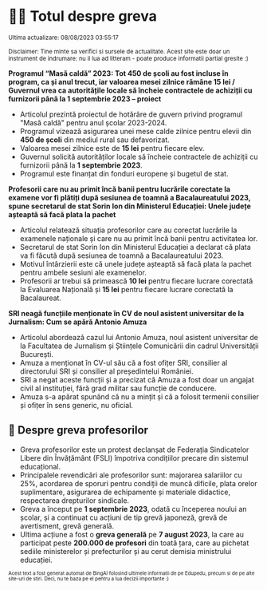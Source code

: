 # 👩‍🏫 Totul despre greva
<sub>Ultima actualizare: 08/08/2023 03:55:17</sub>

<sub>Disclaimer: Tine minte sa verifici si sursele de actualitate. Acest site este doar un instrument de indrumare: nu il lua ad litteram - poate produce informatii partial gresite :)</sub>

**Programul “Masă caldă” 2023: Tot 450 de școli au fost incluse în program, ca și anul trecut, iar valoarea mesei zilnice rămâne 15 lei / Guvernul vrea ca autoritățile locale să încheie contractele de achiziții cu furnizorii până la 1 septembrie 2023 – proiect**
- Articolul prezintă proiectul de hotărâre de guvern privind programul "Masă caldă" pentru anul școlar 2023-2024.
- Programul vizează asigurarea unei mese calde zilnice pentru elevii din **450 de școli** din mediul rural sau defavorizat.
- Valoarea mesei zilnice este de **15 lei** pentru fiecare elev.
- Guvernul solicită autorităților locale să încheie contractele de achiziții cu furnizorii până la **1 septembrie 2023**.
- Programul este finanțat din fonduri europene și bugetul de stat.

**Profesorii care nu au primit încă banii pentru lucrările corectate la examene vor fi plătiți după sesiunea de toamnă a Bacalaureatului 2023, spune secretarul de stat Sorin Ion din Ministerul Educației: Unele județe așteaptă să facă plata la pachet**
- Articolul relatează situația profesorilor care au corectat lucrările la examenele naționale și care nu au primit încă banii pentru activitatea lor.
- Secretarul de stat Sorin Ion din Ministerul Educației a declarat că plata va fi făcută după sesiunea de toamnă a Bacalaureatului 2023.
- Motivul întârzierii este că unele județe așteaptă să facă plata la pachet pentru ambele sesiuni ale examenelor.
- Profesorii ar trebui să primească **10 lei** pentru fiecare lucrare corectată la Evaluarea Națională și **15 lei** pentru fiecare lucrare corectată la Bacalaureat.

**SRI neagă funcțiile menționate în CV de noul asistent universitar de la Jurnalism: Cum se apără Antonio Amuza**
- Articolul abordează cazul lui Antonio Amuza, noul asistent universitar de la Facultatea de Jurnalism și Științele Comunicării din cadrul Universității București.
- Amuza a menționat în CV-ul său că a fost ofițer SRI, consilier al directorului SRI și consilier al președintelui României.
- SRI a negat aceste funcții și a precizat că Amuza a fost doar un angajat civil al instituției, fără grad militar sau funcție de conducere.
- Amuza s-a apărat spunând că nu a mințit și că a folosit termenii consilier și ofițer în sens generic, nu oficial.

## 🏫 Despre greva profesorilor
- Greva profesorilor este un protest declanșat de Federația Sindicatelor Libere din Învățământ (FSLI) împotriva condițiilor precare din sistemul educațional.
- Principalele revendicări ale profesorilor sunt: majorarea salariilor cu 25%, acordarea de sporuri pentru condiții de muncă dificile, plata orelor suplimentare, asigurarea de echipamente și materiale didactice, respectarea drepturilor sindicale.
- Greva a început pe **1 septembrie 2023**, odată cu începerea noului an școlar, și a continuat cu acțiuni de tip grevă japoneză, grevă de avertisment, grevă generală.
- Ultima acțiune a fost o **greva generală** pe **7 august 2023**, la care au participat peste **200.000 de profesori** din toată țara, care au pichetat sediile ministerelor și prefecturilor și au cerut demisia ministrului educației.


<sub><sub>Acest text a fost generat automat de BingAI folosind ultimele informatii de pe Edupedu, precum si de pe alte site-uri de stiri. Deci, nu te baza pe el pentru a lua decizii importante :)</sub></sub>